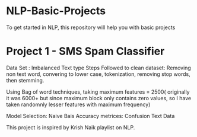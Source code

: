 # NLP-Basic-Projects
To get started in NLP, this repository will help you with basic projects

# Project 1 - SMS Spam Classifier
Data Set : Imbalanced Text type
Steps Followed to clean dataset: Removing non text word, convering to lower case, tokenization, removing stop words, then stemming.

Using Bag of word techniques, taking maximum features = 2500( originally it was 6000+ but since maximum block only contains zero values, so I have taken randomnly lesser features with maximum frequency)

Model Selection: Naive Bais
Accuracy metrices: Confusion Text Data

This project is inspired by Krish Naik playlist on NLP.
